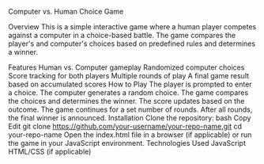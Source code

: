 Computer vs. Human Choice Game

Overview
This is a simple interactive game where a human player competes against a computer in a choice-based battle. The game compares the player's and computer's choices based on predefined rules and determines a winner.

Features
Human vs. Computer gameplay
Randomized computer choices
Score tracking for both players
Multiple rounds of play
A final game result based on accumulated scores
How to Play
The player is prompted to enter a choice.
The computer generates a random choice.
The game compares the choices and determines the winner.
The score updates based on the outcome.
The game continues for a set number of rounds.
After all rounds, the final winner is announced.
Installation
Clone the repository:
bash
Copy
Edit
git clone https://github.com/your-username/your-repo-name.git
cd your-repo-name
Open the index.html file in a browser (if applicable) or run the game in your JavaScript environment.
Technologies Used
JavaScript
HTML/CSS (if applicable)
